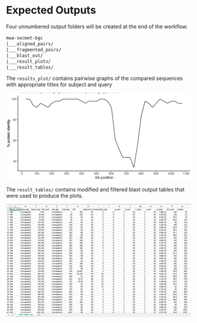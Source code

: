 # Expected Outputs

Four unnumbered output folders will be created at the end of the workflow.

```
mwa-secmet-bgc
|___aligned_pairs/
|___fragmented_pairs/
|___blast_out/
|___result_plots/
|___result_tables/
```

The `results_plot/` contains pairwise graphs of the compared sequences with appropriate titles for subject and query

![Example plot](https://github.com/somakchowdhury/mwa-secmet-bgc/blob/master/docs/imgs/plot.png)

The `result_tables/` contains modified and filtered blast output tables that were used to produce the plots. 

![Example table](https://github.com/somakchowdhury/mwa-secmet-bgc/blob/master/docs/imgs/table.png)